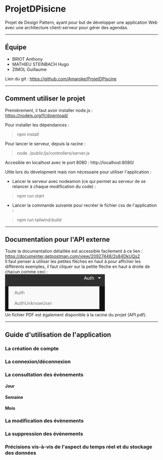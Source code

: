 # ProjetDPisicne

Projet de Design Pattern, ayant pour but de développer une application Web avec une architecture client-serveur
pour gérer des agendas.

-----

## Équipe

* BRIOT Anthony
* MATHIEU STEINBACH Hugo
* ZIMOL Guillaume

Lien du git : https://github.com/Amaroke/ProjetDPiscine

-----

## Comment utiliser le projet

Premièrement, il faut avoir installer node.js : <br>
https://nodejs.org/fr/download/ <br>

Pour installer les dépendances :
> npm install

Pour lancer le serveur, depuis la racine : <br>
> node ./public/js/controllers/server.js <br>

Accesible en localhost avec le port 8080 : http://localhost:8080/

Utile lors du dévelopment mais non nécessaire pour utiliser l'application :
- Lancer le serveur avec nodeamon (ce qui permet au serveur de se relancer à chaque modification du code) : <br>
> npm run start

- Lancer la commande suivante pour recréer le fichier css de l'application : <br>
> npm run tailwind:build

-----

## Documentation pour l'API externe

Toute la documentation détaillée est accessible facilement à ce lien :
https://documenter.getpostman.com/view/20927448/2s84DkUQs2 <br>
Il faut penser à utiliser les petites flèches en haut à pour afficher les différents exemples, il faut cliquer sur la petite flèche en haut à droite de chacun comme ceci :<br>
<img src="exemplesAPI.png"><br>
Un fichier PDF est également disponible à la racine du projet (API.pdf).

--- 

## Guide d'utilisation de l'application

### La création de compte

### La connexion/déconnexion

### La consultation des évènements

#### Jour

#### Semaine

#### Mois

### La modification des évènements

### La suppression des évènements

### Précisions vis-à-vis de l'aspect du temps réel et du stockage des données